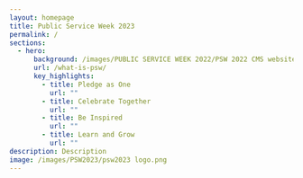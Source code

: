 ```yaml
---
layout: homepage
title: Public Service Week 2023
permalink: /
sections:
  - hero:
      background: /images/PUBLIC SERVICE WEEK 2022/PSW 2022 CMS website  (7).png
      url: /what-is-psw/
      key_highlights:
        - title: Pledge as One
          url: ""
        - title: Celebrate Together
          url: ""
        - title: Be Inspired
          url: ""
        - title: Learn and Grow
          url: ""
description: Description
image: /images/PSW2023/psw2023 logo.png
---
```

